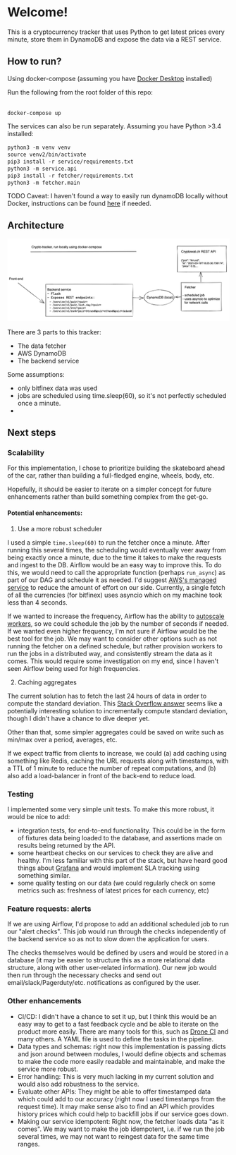 # Welcome!

This is a cryptocurrency tracker that uses Python to get latest prices every minute,
store them in DynamoDB and expose the data via a REST service.

## How to run?

Using docker-compose (assuming you have [Docker Desktop](https://www.docker.com/products/docker-desktop) installed)

Run the following from the root folder of this repo: 
```

docker-compose up
```

The services can also be run separately.
Assuming you have Python >3.4 installed:

```
python3 -m venv venv 
source venv2/bin/activate
pip3 install -r service/requirements.txt
python3 -m service.api
pip3 install -r fetcher/requirements.txt
python3 -m fetcher.main
```

TODO Caveat: I haven't found a way to easily run dynamoDB locally without Docker, instructions can be found [here](https://docs.aws.amazon.com/amazondynamodb/latest/developerguide/DynamoDBLocal.DownloadingAndRunning.html)
if needed.

## Architecture

![Architecture diagram](/docs/schematic.png?raw=true)

There are 3 parts to this tracker: 

- The data fetcher
- AWS DynamoDB
- The backend service

Some assumptions:

- only bitfinex data was used
- jobs are scheduled using time.sleep(60), so it's not perfectly scheduled once a minute.
- 

## Next steps

### Scalability

For this implementation, I chose to prioritize building the skateboard ahead of the car, 
rather than building a full-fledged engine, wheels, body, etc.

Hopefully, it should be easier to iterate on a simpler concept for future enhancements 
rather than build something complex from the get-go.

#### Potential enhancements:

1.  Use a more robust scheduler

I used a simple `time.sleep(60)` to run the fetcher once a minute. 
After running this several times, the scheduling would eventually veer away from being 
exactly once a minute, due to the time it takes to make the requests and ingest to the DB. Airflow would be an easy way to improve this. 
To do this, we would need to call the appropriate function (perhaps `run_async`) as part of our DAG and schedule it as needed. 
I'd suggest [AWS's managed service](https://docs.aws.amazon.com/mwaa/latest/userguide/what-is-mwaa.html) to 
reduce the amount of effort on our side. Currently, a single fetch of all the currencies (for bitfinex) 
uses asyncio which on my machine took less than 4 seconds.

If we wanted to increase the frequency, Airflow has the ability to [autoscale workers](https://docs.aws.amazon.com/mwaa/latest/userguide/mwaa-autoscaling.html),
so we could schedule the job by the number of seconds if needed. If we wanted even higher frequency, I'm not sure if Airflow would be the best tool for the job.
We may want to consider other options such as not running the fetcher on a defined schedule, but rather provision workers
to run the jobs in a distributed way, and consistently stream the data as it comes. This would require some investigation 
on my end, since I haven't seen Airflow being used for high frequencies.

2. Caching aggregates

The current solution has to fetch the last 24 hours of data in order to compute the standard deviation. 
This [Stack Overflow answer](https://math.stackexchange.com/questions/102978/incremental-computation-of-standard-deviation)
seems like a potentially interesting solution to incrementally compute standard deviation, though I didn't have a chance to dive deeper yet.

Other than that, some simpler aggregates could be saved on write such as min/max over a period, averages, etc.

If we expect traffic from clients to increase, we could (a) add caching using something like Redis, caching the URL 
requests along with timestamps, with a TTL of 1 
minute to reduce the number of repeat computations,
and (b) also add a load-balancer in front of the back-end to reduce load.

### Testing

I implemented some very simple unit tests. To make this more robust, it would be nice to add:

- integration tests, for end-to-end functionality. This could be in the form of fixtures data being loaded to the database,
  and assertions made on results being returned by the API.
- some heartbeat checks on our services to check they are alive and healthy. I'm less familiar with this part of the stack, 
  but have heard good things about [Grafana](https://grafana.com/) and would implement SLA tracking using something similar. 
- some quality testing on our data (we could regularly check on some metrics such as: freshness of latest prices for each currency, etc)

### Feature requests: alerts

If we are using Airflow, I'd propose to add an additional scheduled job to run our "alert checks". This job would run through 
the checks independently of the backend service so as not to slow down the application for users.

The checks themselves would be defined by users and would be stored in a database 
(it may be easier to structure this as a more relational data structure, along with other user-related information).
Our new job would then run through the necessary checks and send out email/slack/Pagerduty/etc. notifications as configured by the user.

### Other enhancements

- CI/CD: I didn't have a chance to set it up, but I think this would be an easy way to get 
  to a fast feedback cycle and be able to iterate on the product more easily. There are many tools for this,
  such as [Drone CI](https://www.drone.io/) and many others. A YAML file is used to define the tasks in the pipeline.
- Data types and schemas: right now this implementation is passing dicts and json around between modules, 
  I would define objects and schemas to make the code more easily readable
  and maintainable, and make the service more robust.
- Error handling: This is very much lacking in my current solution and would also add robustness to the service.
- Evaluate other APIs: They might be able to offer timestamped data which could add to our accuracy (right now I used timestamps from the request time).
  It may make sense also to find an API which provides history prices which could help to backfill jobs if our service goes down.
- Making our service idempotent: Right now, the fetcher loads data "as it comes". We may want to make the job idempotent,
  i.e. if we run the job several times, we may not want to reingest data for the same time ranges.
  
